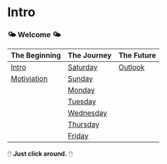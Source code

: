 # Intro

### 🌤️ Welcome 🌤️

| The Beginning                                 | The Journey                             | The Future                         |
| :-------------------------------------------- | :-------------------------------------- | :--------------------------------- |
| [Intro](/docs/Beginning/intro.md)             | [Saturday](/docs/Journey/Saturday.md)   | [Outlook](/docs/Future/outlook.md) |
| [Motiviation](/docs/Beginning/motiviation.md) | [Sunday](/docs/Journey/Sunday.md)       |                                    |
|                                               | [Monday](/docs/Journey/Monday.md)       |                                    |
|                                               | [Tuesday](/docs/Journey/Tuesday.md)     |                                    |
|                                               | [Wednesday](/docs/Journey/Wednesday.md) |                                    |
|                                               | [Thursday](/docs/Journey/Thursday.md)   |                                    |
|                                               | [Friday](/docs/Journey/Friday.md)       |                                    |


🖱️ **Just click around.**  🖱️ 